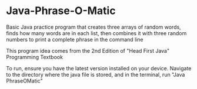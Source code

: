 # Java-Phrase-O-Matic
Basic Java practice program that creates three arrays of random words, finds how many words are in each list, then combines it with three random numbers to print a complete phrase in the command line

This program idea comes from the 2nd Edition of "Head First Java" Programming Textbook

To run, ensure you have the latest version installed on your device. Navigate to the directory where the java file is stored, and in the terminal, run "Java PhraseOMatic"
